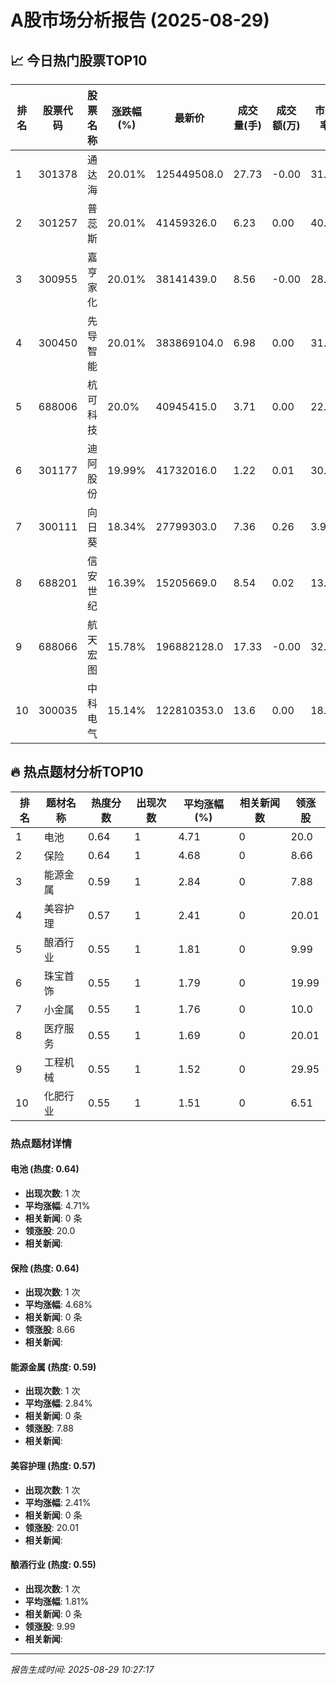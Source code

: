 # A股市场分析报告 (2025-08-29)

## 📈 今日热门股票TOP10

| 排名 | 股票代码 | 股票名称 | 涨跌幅(%) | 最新价 | 成交量(手) | 成交额(万) | 市盈率 | 市值(亿) |
|------|----------|----------|-----------|--------|------------|------------|--------|----------|
| 1 | 301378 | 通达海 | 20.01% | 125449508.0 | 27.73 | -0.00 | 31.5 | -0.00 |
| 2 | 301257 | 普蕊斯 | 20.01% | 41459326.0 | 6.23 | 0.00 | 40.44 | -0.00 |
| 3 | 300955 | 嘉亨家化 | 20.01% | 38141439.0 | 8.56 | -0.00 | 28.51 | -0.00 |
| 4 | 300450 | 先导智能 | 20.01% | 383869104.0 | 6.98 | 0.00 | 31.28 | 0.00 |
| 5 | 688006 | 杭可科技 | 20.0% | 40945415.0 | 3.71 | 0.00 | 22.74 | 0.00 |
| 6 | 301177 | 迪阿股份 | 19.99% | 41732016.0 | 1.22 | 0.01 | 30.56 | 0.00 |
| 7 | 300111 | 向日葵 | 18.34% | 27799303.0 | 7.36 | 0.26 | 3.99 | -0.00 |
| 8 | 688201 | 信安世纪 | 16.39% | 15205669.0 | 8.54 | 0.02 | 13.41 | 0.00 |
| 9 | 688066 | 航天宏图 | 15.78% | 196882128.0 | 17.33 | -0.00 | 32.5 | -0.00 |
| 10 | 300035 | 中科电气 | 15.14% | 122810353.0 | 13.6 | 0.00 | 18.6 | 0.00 |

## 🔥 热点题材分析TOP10

| 排名 | 题材名称 | 热度分数 | 出现次数 | 平均涨幅(%) | 相关新闻数 | 领涨股 |
|------|----------|----------|----------|-------------|------------|--------|
| 1 | 电池 | 0.64 | 1 | 4.71 | 0 | 20.0 |
| 2 | 保险 | 0.64 | 1 | 4.68 | 0 | 8.66 |
| 3 | 能源金属 | 0.59 | 1 | 2.84 | 0 | 7.88 |
| 4 | 美容护理 | 0.57 | 1 | 2.41 | 0 | 20.01 |
| 5 | 酿酒行业 | 0.55 | 1 | 1.81 | 0 | 9.99 |
| 6 | 珠宝首饰 | 0.55 | 1 | 1.79 | 0 | 19.99 |
| 7 | 小金属 | 0.55 | 1 | 1.76 | 0 | 10.0 |
| 8 | 医疗服务 | 0.55 | 1 | 1.69 | 0 | 20.01 |
| 9 | 工程机械 | 0.55 | 1 | 1.52 | 0 | 29.95 |
| 10 | 化肥行业 | 0.55 | 1 | 1.51 | 0 | 6.51 |

### 热点题材详情


#### 电池 (热度: 0.64)
- **出现次数**: 1 次
- **平均涨幅**: 4.71%
- **相关新闻**: 0 条
- **领涨股**: 20.0
- **相关新闻**:

#### 保险 (热度: 0.64)
- **出现次数**: 1 次
- **平均涨幅**: 4.68%
- **相关新闻**: 0 条
- **领涨股**: 8.66
- **相关新闻**:

#### 能源金属 (热度: 0.59)
- **出现次数**: 1 次
- **平均涨幅**: 2.84%
- **相关新闻**: 0 条
- **领涨股**: 7.88
- **相关新闻**:

#### 美容护理 (热度: 0.57)
- **出现次数**: 1 次
- **平均涨幅**: 2.41%
- **相关新闻**: 0 条
- **领涨股**: 20.01
- **相关新闻**:

#### 酿酒行业 (热度: 0.55)
- **出现次数**: 1 次
- **平均涨幅**: 1.81%
- **相关新闻**: 0 条
- **领涨股**: 9.99
- **相关新闻**:

---
*报告生成时间: 2025-08-29 10:27:17*
